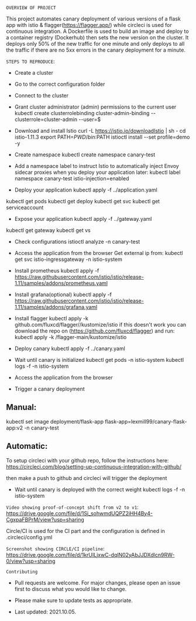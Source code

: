 `OVERVIEW OF PROJECT`    

This project automates canary deployment of various versions of a flask app with istio & flagger(https://flagger.app/) while circleci is used for continuous integration. A Dockerfile is used to build an image and deploy to a container registry (Dockerhub) then sets the new version on the cluster. It deploys only 50% of the new traffic for one minute and only deploys to all the traffic if there are no 5xx errors in the canary deployment for a minute.

`STEPS TO REPRODUCE`:

- Create a cluster 

- Go to the correct configuration folder

- Connect to the cluster 

- Grant cluster administrator (admin) permissions to the current user
kubectl create clusterrolebinding cluster-admin-binding --clusterrole=cluster-admin --user=$

- Download and install Istio
curl -L https://istio.io/downloadIstio | sh -
cd istio-1.11.3
export PATH=$PWD/bin:$PATH
istioctl install --set profile=demo -y

- Create namespace 
kubectl create namespace canary-test

- Add a namespace label to instruct Istio to automatically inject Envoy sidecar proxies when you deploy your application later:
kubectl label namespace canary-test istio-injection=enabled

- Deploy your application
kubectl apply -f ../application.yaml

kubectl get pods
kubectl get deploy
kubectl get svc
kubectl get serviceaccount

- Expose your application
kubectl apply -f ../gateway.yaml

kubectl get gateway
kubectl get vs

- Check configurations
istioctl analyze -n canary-test

- Access the application from the browser
Get external ip from:
kubectl get svc istio-ingressgateway -n istio-system

- Install prometheus
kubectl apply -f https://raw.githubusercontent.com/istio/istio/release-1.11/samples/addons/prometheus.yaml

- Install grafana(optional)
kubectl apply -f https://raw.githubusercontent.com/istio/istio/release-1.11/samples/addons/grafana.yaml

- Install flagger
kubectl apply -k github.com/fluxcd/flagger//kustomize/istio if this doesn't work you can download the repo on (https://github.com/fluxcd/flagger) and run: kubectl apply -k <path-to-file>/flagger-main/kustomize/istio

- Deploy canary
kubectl apply -f ../canary.yaml

- Wait until canary is initialized 
kubectl get pods -n istio-system 
kubectl logs -f <flagger-remaining-pod-name> -n istio-system

- Access the application from the browser

- Trigger a canary deployment
## Manual:
kubectl set image deployment/flask-app flask-app=lexmill99/canary-flask-app:v2 -n canary-test

## Automatic:
To setup circleci with your github repo, follow the instructions here: https://circleci.com/blog/setting-up-continuous-integration-with-github/

then make a push to github and circleci will trigger the deployment

- Wait until canary is deployed with the correct weight 
kubectl logs -f <flagger-remaining-pod-name> -n istio-system


`Video showing proof-of-concept shift from v2 to v1`:
https://drive.google.com/file/d/1Sj_sohwmdUQPZ2iHH4By4-CgxpaFBPrM/view?usp=sharing

Circle/CI is used for the CI part and the configuration is defined in .circleci/config.yml


`Screenshot showing CIRCLE/CI pipeline`:
https://drive.google.com/file/d/1krUILjxwC-dqlN02yAbJJDXdlcn9RW-0/view?usp=sharing


`Contributing`
- Pull requests are welcome. For major changes, please open an issue first to discuss what you would like to change.

- Please make sure to update tests as appropriate.

- Last updated: 2021.10.05.
